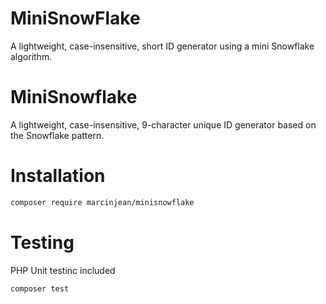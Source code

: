 # MiniSnowFlake
A lightweight, case-insensitive, short ID generator using a mini Snowflake algorithm.

# MiniSnowflake

A lightweight, case-insensitive, 9-character unique ID generator based on the Snowflake pattern.

# Installation

```bash
composer require marcinjean/minisnowflake
```

# Testing

PHP Unit testinc included

```bash
composer test
```

